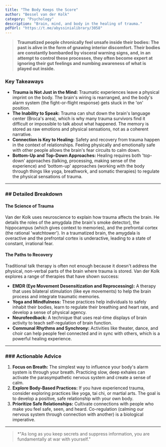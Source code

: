 ```yaml
---
title: "The Body Keeps the Score"
author: "Bessel van der Kolk"
category: "Psychology"
description: "Brain, mind, and body in the healing of trauma."
pdfUrl: "https://t.me/abyssinialibrary/3058"
---
```

> **Traumatized people chronically feel unsafe inside their bodies: The past is alive in the form of gnawing interior discomfort. Their bodies are constantly bombarded by visceral warning signs, and, in an attempt to control these processes, they often become expert at ignoring their gut feelings and numbing awareness of what is played out inside.**

### Key Takeaways

-   **Trauma is Not Just in the Mind:** Traumatic experiences leave a physical imprint on the body. The brain's wiring is rearranged, and the body's alarm system (the fight-or-flight response) gets stuck in the 'on' position.
-   **The Inability to Speak:** Trauma can shut down the brain's language center (Broca's area), which is why many trauma survivors find it difficult or impossible to talk about what happened. The memory is stored as raw emotions and physical sensations, not as a coherent narrative.
-   **Connection is Key to Healing:** Safety and recovery from trauma happen in the context of relationships. Feeling physically and emotionally safe with other people allows the brain's fear circuits to calm down.
-   **Bottom-Up and Top-Down Approaches:** Healing requires both 'top-down' approaches (talking, processing, making sense of the experience) and 'bottom-up' approaches (working with the body through things like yoga, breathwork, and somatic therapies) to regulate the physical sensations of trauma.

---

### ## Detailed Breakdown

#### The Science of Trauma
Van der Kolk uses neuroscience to explain how trauma affects the brain. He details the roles of the amygdala (the brain's smoke detector), the hippocampus (which gives context to memories), and the prefrontal cortex (the rational 'watchtower'). In a traumatized brain, the amygdala is overactive and the prefrontal cortex is underactive, leading to a state of constant, irrational fear.

#### The Paths to Recovery
Traditional talk therapy is often not enough because it doesn't address the physical, non-verbal parts of the brain where trauma is stored. Van der Kolk explores a range of therapies that have shown success:
-   **EMDR (Eye Movement Desensitization and Reprocessing):** A therapy that uses bilateral stimulation (like eye movements) to help the brain process and integrate traumatic memories.
-   **Yoga and Mindfulness:** These practices help individuals to safely inhabit their bodies, learn to regulate their breathing and heart rate, and develop a sense of physical agency.
-   **Neurofeedback:** A technique that uses real-time displays of brain activity to teach self-regulation of brain function.
-   **Communal Rhythms and Synchrony:** Activities like theater, dance, and choir can help people feel connected and in sync with others, which is a powerful healing experience.

---

### ### Actionable Advice

1.  **Focus on Breath:** The simplest way to influence your body's alarm system is through your breath. Practicing slow, deep exhales can activate the parasympathetic nervous system and create a sense of calm.
2.  **Explore Body-Based Practices:** If you have experienced trauma, consider exploring practices like yoga, tai chi, or martial arts. The goal is to develop a positive, safe relationship with your own body.
3.  **Prioritize Safe Relationships:** Cultivate connections with people who make you feel safe, seen, and heard. Co-regulation (calming our nervous system through connection with another) is a biological imperative.

---

> *"As long as you keep secrets and suppress information, you are fundamentally at war with yourself."
